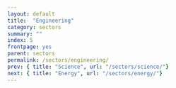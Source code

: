 ```yaml
---
layout: default
title:  "Engineering"
category: sectors
summary: ""
index: 5
frontpage: yes
parent: sectors
permalink: /sectors/engineering/
prev: { title: "Science", url: "/sectors/science/"}
next: { title: "Energy", url: "/sectors/energy/"}
---
```

